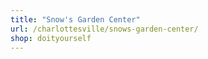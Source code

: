```yaml
---
title: "Snow's Garden Center"
url: /charlottesville/snows-garden-center/
shop: doityourself
---
```

